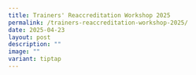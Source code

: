 ```yaml
---
title: Trainers' Reaccreditation Workshop 2025
permalink: /trainers-reaccreditation-workshop-2025/
date: 2025-04-23
layout: post
description: ""
image: ""
variant: tiptap
---
```

